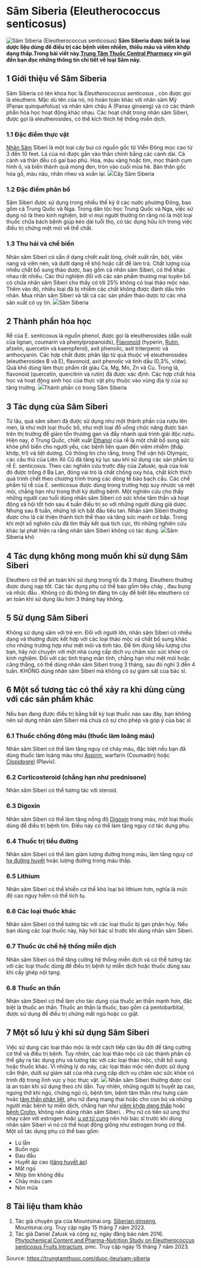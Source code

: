 # Sâm Siberia (Eleutherococcus senticosus)

![Sâm Siberia \(Eleutherococcus senticosus\)](https://trungtamthuoc.com/images/others/sam-siberia-6-4758.jpg)
**Sâm Siberia được biết là loại dược liệu dùng để điều trị các bệnh viêm nhiễm, thiếu máu và viêm khớp dạng thấp.Trong bài viết này.[Trung Tâm Thuốc Central Pharmacy](https://trungtamthuoc.com/ "Trung Tâm Thuốc Central Pharmacy") xin gửi đến bạn đọc những thông tin chi tiết về loại Sâm này.**
##  1 Giới thiệu về Sâm Siberia
Sâm Siberia có tên khoa học là _Eleutherococcus senticosus_ , còn được gọi là eleuthero.
Mặc dù tên của nó, nó hoàn toàn khác với nhân sâm Mỹ (Panax quinquefolius) và nhân sâm châu Á (Panax ginseng) và có các thành phần hóa học hoạt động khác nhau. Các hoạt chất trong nhân sâm Siberi, được gọi là eleutherosides, có thể kích thích hệ thống miễn dịch.
### 1.1 Đặc điểm thực vật 
[Nhân Sâm](https://trungtamthuoc.com/duoc-lieu/nhan-sam "Nhân Sâm") Siberi là một loại cây bụi có nguồn gốc từ Viễn Đông mọc cao từ 3 đến 10 feet. Lá của nó được gắn vào thân chính bằng các cành dài. Cả cành và thân đều có gai bao phủ. Hoa, màu vàng hoặc tím, mọc thành cụm hình ô, và biến thành quả mọng đen, tròn vào cuối mùa hè. Bản thân gốc hóa gỗ, màu nâu, nhăn nheo và xoắn lại.
![](https://trungtamthuoc.com/images/item/sam-siberia-2.jpg)Cây Sâm Siberia
### 1.2 Đặc điểm phân bố
Sâm Siberi được sử dụng trong nhiều thế kỷ ở các nước phương Đông, bao gồm cả Trung Quốc và Nga. 
Trong dân tộc học Trung Quốc và Nga, việc sử dụng nó là theo kinh nghiệm, bởi vì mọi người thường tin rằng nó là một loại thuốc chữa bách bệnh giúp kéo dài tuổi thọ, có tác dụng hữu ích trong việc điều trị chứng mệt mỏi về thể chất. 
### 1.3 Thu hái và chế biến
Nhân sâm Siberi có sẵn ở dạng chiết xuất lỏng, chiết xuất rắn, bột, viên nang và viên nén, và dưới dạng rễ khô hoặc cắt để làm trà.
Chất lượng của nhiều chất bổ sung thảo dược, bao gồm cả nhân sâm Siberi, có thể khác nhau rất nhiều. Các thử nghiệm đối với các sản phẩm thương mại tuyên bố có chứa nhân sâm Siberi cho thấy có tới 25% không có loại thảo mộc nào. Thêm vào đó, nhiều loại đã bị nhiễm các chất không được đánh dấu trên nhãn. Mua nhân sâm Siberi và tất cả các sản phẩm thảo dược từ các nhà sản xuất có uy tín. 
![](https://trungtamthuoc.com/images/item/sam-siberia-5.jpg)Sâm Siberia
##  2 Thành phần hóa học
Rễ của E. senticosus là nguồn phenol, được gọi là eleutherosides (dẫn xuất của lignan, coumarin và phenylpropanoids), [Flavonoid](https://trungtamthuoc.com/hoat-chat/flavonoid "Flavonoid") (hyperin, [Rutin](https://trungtamthuoc.com/hoat-chat/rutin "Rutin"), afzelin, quercetin và kaempferol), axit phenolic, axit triterpenic và anthocyanin. Các hợp chất được phân lập từ quả thuộc về eleutherosides (eleutherosides B và E), flavonoid, axit phenolic và tinh dầu (0,3%, v/dw). Quả khô dùng làm thực phẩm rất giàu Ca, Mg, Mn, Zn và Cu. Trong lá, flavonoid (quercetin, quercitrin và rutin) đã được xác định.
Các hợp chất hóa học và hoạt động sinh học của thực vật phụ thuộc vào vùng địa lý của sự tăng trưởng. 
![](https://trungtamthuoc.com/images/item/sam-siberia-3.jpg)Thành phần có trong Sâm Siberia
##  3 Tác dụng của Sâm Siberi
Từ lâu, quả sâm siberi đã được sử dụng như một thành phần của rượu lên men, lá như một loại thuốc bổ, như một loại đồ uống chức năng được bán trên thị trường để giảm tổn thương gan và đẩy nhanh quá trình giải độc rượu.
Hiện nay, ở Trung Quốc, chiết xuất [Ethanol](https://trungtamthuoc.com/hoat-chat/ethanol "Ethanol") của rễ là một chất bổ sung sức khỏe phổ biến cho người yếu, các bệnh liên quan đến viêm nhiễm (thấp khớp, trĩ) và liệt dương. Có thông tin cho rằng, trong Thế vận hội Olympic, các cầu thủ của Liên Xô Cũ đã tăng kỷ lục sau khi sử dụng các sản phẩm từ rễ E. senticosus. Theo các nghiên cứu trước đây của Załuski, quả của loài đó được trồng ở Ba Lan, đóng vai trò là chất chống oxy hóa, chất kích thích quá trình chết theo chương trình trong các dòng tế bào bạch cầu.
Các chế phẩm từ rễ của E. senticosus được dùng trong trường hợp suy nhược và mệt mỏi, chẳng hạn như trong thời kỳ dưỡng bệnh. 
Một nghiên cứu cho thấy những người cao tuổi dùng nhân sâm Siberi có sức khỏe tâm thần và hoạt động xã hội tốt hơn sau 4 tuần điều trị so với những người dùng giả dược. Nhưng sau 8 tuần, những lợi ích bắt đầu tiêu tan.
Nhân sâm Siberi thường được cho là cải thiện thành tích thể thao và tăng sức mạnh cơ bắp. Trong khi một số nghiên cứu đã tìm thấy kết quả tích cực, thì những nghiên cứu khác lại phát hiện ra rằng nhân sâm Siberi không có tác dụng.
![](https://trungtamthuoc.com/images/item/sam-siberia-1.jpg)Sâm Siberia khô
##  4 Tác dụng không mong muốn khi sử dụng Sâm Siberi
Eleuthero có thể an toàn khi sử dụng trong tối đa 3 tháng. Eleuthero thường được dung nạp tốt. Các tác dụng phụ có thể bao gồm tiêu chảy , đau bụng và nhức đầu . Không có đủ thông tin đáng tin cậy để biết liệu eleuthero có an toàn khi sử dụng lâu hơn 3 tháng hay không.
##  5 Sử dụng Sâm Siberi
Không sử dụng sâm với trẻ em.
Đối với người lớn, nhân sâm Siberi có nhiều dạng và thường được kết hợp với các loại thảo mộc và chất bổ sung khác cho những trường hợp như mệt mỏi và tỉnh táo. Để tìm đúng liều lượng cho bạn, hãy nói chuyện với một nhà cung cấp dịch vụ chăm sóc sức khỏe có kinh nghiệm.
Đối với các tình trạng mãn tính, chẳng hạn như mệt mỏi hoặc căng thẳng, có thể dùng nhân sâm Siberi trong 3 tháng, sau đó nghỉ 3 đến 4 tuần. KHÔNG dùng nhân sâm Siberi mà không có sự giám sát của bác sĩ.
##  6 Một số tương tác có thể xảy ra khi dùng cùng với các sản phẩm khác
Nếu bạn đang được điều trị bằng bất kỳ loại thuốc nào sau đây, bạn không nên sử dụng nhân sâm Siberi mà chưa có sự cho phép và góp ý của bác sĩ
### 6.1 Thuốc chống đông máu (thuốc làm loãng máu)
Nhân sâm Siberi có thể làm tăng nguy cơ chảy máu, đặc biệt nếu bạn đã dùng thuốc làm loãng máu như [Aspirin](https://trungtamthuoc.com/hoat-chat/aspirin "Aspirin"), warfarin (Coumadin) hoặc [Clopidogrel](https://trungtamthuoc.com/hoat-chat/clopidogrel "Clopidogrel") (Plavix).
### 6.2 Corticosteroid (chẳng hạn như prednisone)
Nhân sâm Siberi có thể tương tác với steroid.
### 6.3 Digoxin
Nhân sâm Siberi có thể làm tăng nồng độ [Digoxin](https://trungtamthuoc.com/hoat-chat/digoxin "Digoxin") trong máu, một loại thuốc dùng để điều trị bệnh tim. Điều này có thể làm tăng nguy cơ tác dụng phụ.
### 6.4 Thuốc trị tiểu đường
Nhân sâm Siberi có thể làm giảm lượng đường trong máu, làm tăng nguy cơ [hạ đường huyết](https://trungtamthuoc.com/bai-viet/ha-glucose-mau "hạ đường huyết") hoặc lượng đường trong máu thấp.
### 6.5 Lithium
Nhân sâm Siberi có thể khiến cơ thể khó loại bỏ lithium hơn, nghĩa là mức độ cao nguy hiểm có thể tích tụ.
### 6.6 Các loại thuốc khác
Nhân sâm Siberi có thể tương tác với các loại thuốc bị gan phân hủy. Nếu bạn dùng các loại thuốc này, hãy hỏi bác sĩ trước khi dùng nhân sâm Siberi.
### 6.7 Thuốc ức chế hệ thống miễn dịch
Nhân sâm Siberi có thể tăng cường hệ thống miễn dịch và có thể tương tác với các loại thuốc dùng để điều trị bệnh tự miễn dịch hoặc thuốc dùng sau khi cấy ghép nội tạng.
### 6.8 Thuốc an thần
Nhân sâm Siberi có thể làm cho tác dụng của thuốc an thần mạnh hơn, đặc biệt là thuốc an thần. Thuốc an thần là thuốc, bao gồm cả pentobarbital, được sử dụng để điều trị chứng mất ngủ hoặc co giật.
##  7 Một số lưu ý khi sử dụng Sâm Siberi
Việc sử dụng các loại thảo mộc là một cách tiếp cận lâu đời để tăng cường cơ thể và điều trị bệnh. Tuy nhiên, các loại thảo mộc có các thành phần có thể gây ra tác dụng phụ và tương tác với các loại thảo mộc, chất bổ sung hoặc thuốc khác. Vì những lý do này, các loại thảo mộc nên được sử dụng cẩn thận, dưới sự giám sát của nhà cung cấp dịch vụ chăm sóc sức khỏe có trình độ trong lĩnh vực y học thực vật.
![](https://trungtamthuoc.com/images/item/sam-siberia-4.jpg)
Nhân sâm Siberi thường được coi là an toàn khi sử dụng theo chỉ dẫn. Tuy nhiên, những người bị huyết áp cao, ngưng thở khi ngủ, chứng ngủ rũ, bệnh tim, bệnh tâm thần như hưng cảm hoặc [tâm thần phân liệt](https://trungtamthuoc.com/bai-viet/nguyen-nhan-trieu-chung-va-cach-dieu-tri-tam-than-phan-liet "tâm thần phân liệt"), phụ nữ đang mang thai hoặc cho con bú và những người mắc bệnh tự miễn dịch, chẳng hạn như [viêm khớp dạng thấp](https://trungtamthuoc.com/bai-viet/viem-khop-dang-thap "viêm khớp dạng thấp") hoặc [bệnh Crohn](https://trungtamthuoc.com/bai-viet/benh-crohn "bệnh Crohn"), không nên dùng nhân sâm Siberi. .
Phụ nữ có tiền sử ung thư nhạy cảm với estrogen hoặc [u xơ tử cung](https://trungtamthuoc.com/bai-viet/u-xo-tu-cung "u xơ tử cung") nên hỏi bác sĩ trước khi dùng nhân sâm Siberi vì nó có thể hoạt động giống như estrogen trong cơ thể.
Một số tác dụng phụ có thể bao gồm:
  * Lú lẫn
  * Buồn ngủ
  * Đau đầu
  * Huyết áp cao ([tăng huyết áp](https://trungtamthuoc.com/bai-viet/tang-huyet-ap-thong-tin-ve-benh-danh-cho-benh-nhan "tăng huyết áp"))
  * Mất ngủ
  * Nhịp tim không đều
  * Chảy máu cam
  * Nôn mửa


##  8 Tài liệu tham khảo
  1. Tác giả chuyên gia của Mountsinai.org. [Siberian ginseng](https://www.mountsinai.org/health-library/herb/siberian-ginseng), Mountsinai.org. Truy cập ngày 15 tháng 7 năm 2023.
  2. Tác giả Daniel Załusk và cộng sự, ngày đăng báo năm 2016. [Phytochemical Content and Pharma-Nutrition Study on Eleutherococcus senticosus Fruits Intractum](https://www.ncbi.nlm.nih.gov/pmc/articles/PMC5098108/), pmc. Truy cập ngày 15 tháng 7 năm 2023.




Source: https://trungtamthuoc.com/duoc-lieu/sam-siberia